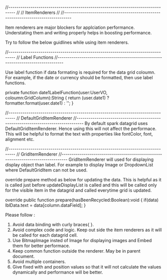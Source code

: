 //---------------------------------------------------------------------------------
//
//  ItemRenderers
//
//---------------------------------------------------------------------------------

Item renderers are major blockers for applciation performance. Understating them and writing properly helps in boosting performance.

Try to follow the below guidlines while using item renderers.

//---------------------------------------------------------------------------------
// Label Functions
//---------------------------------------------------------------------------------

Use label function if data formating is required for the data grid coloumn. For example, if the date or currency should be formatted, then use label functions.

private function date1LabelFunction(user:UserVO, coloumn:GridColumn):String
{
	return (user.date1) ? formatter.format(user.date1) : '';
}


//---------------------------------------------------------------------------------
// DefaultGridItemRenderer
//---------------------------------------------------------------------------------
By default spark datagrid uses DefaultGridItemRenderer. Hence using this will not affect the performace. This will be helpful to format the text with properties like fontColor, font, alignment etc.


//---------------------------------------------------------------------------------
// GridItemRenderer
//---------------------------------------------------------------------------------
GridItemRenderer will used for displaying display object than label. For example to display Image or DropdownList where DefaultGridItem can not be used.

override prepare method as below for updating the data. This is helpful as it is called just before updateDisplayList is called and this will be called only for the visible item in the datagrid and called everytime grid is updated.

override public function prepare(hasBeenRecycled:Boolean):void {
				if(data) lblData.text = data[column.dataField];
			}

Please follow :
1) Avoid data binding with curly braces{ }.
2) Avoid complex code and logic. Keep out side the item renderers as it will be called for each datagrid cell.
3) Use BitmapImage insted of Image for displaying images and Embed them for better performace.
4) Keep common function outside the renderer. May be in parent document.
5) Avoid multiple containers.
6) Give fixed with and position values so that it will not calculate the values dynamically and performance will be  better.



